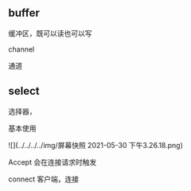 ## buffer

缓冲区，既可以读也可以写





channel

通道



## select

选择器，



基本使用

![](../../../../img/屏幕快照 2021-05-30 下午3.26.18.png)



Accept 会在连接请求时触发

connect 客户端，连接



